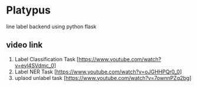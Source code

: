# Platypus
line label backend using python flask


## video link
1. Label Classification Task
[https://www.youtube.com/watch?v=eyl4SVdmc_0]
2. Label NER Task
[https://www.youtube.com/watch?v=oJGHHPQr0_0]
3. uplaod unlabel task
[https://www.youtube.com/watch?v=7ownnPZq2bg]
